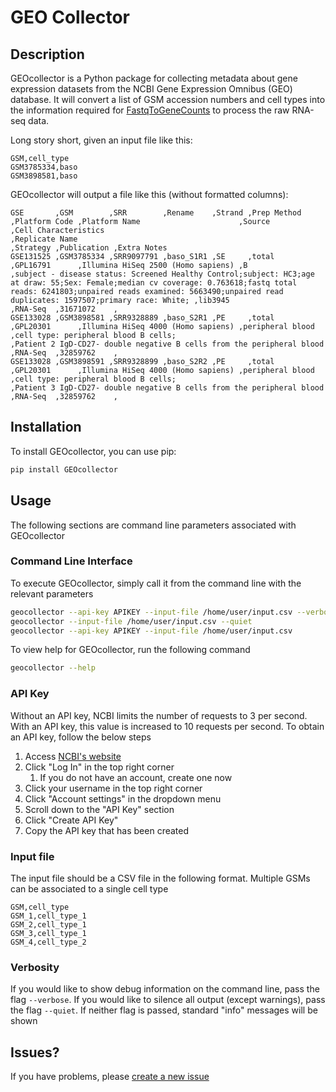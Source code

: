 # GEO Collector

## Description

GEOcollector is a Python package for collecting metadata about gene expression datasets from the NCBI Gene Expression
Omnibus (GEO) database. It will convert a list of GSM accession numbers and cell types into the information required
for [FastqToGeneCounts](https://github.com/HelikarLab/FastqToGeneCounts) to process the raw RNA-seq data.

Long story short, given an input file like this:

```csv
GSM,cell_type
GSM3785334,baso
GSM3898581,baso

```

GEOcollector will output a file like this (without formatted columns):

```csv
GSE       ,GSM        ,SRR        ,Rename    ,Strand ,Prep Method ,Platform Code ,Platform Name                      ,Source           ,Cell Characteristics                                                                                                                                                                                                                        ,Replicate Name                                                        ,Strategy ,Publication ,Extra Notes
GSE131525 ,GSM3785334 ,SRR9097791 ,baso_S1R1 ,SE     ,total       ,GPL16791      ,Illumina HiSeq 2500 (Homo sapiens) ,B                ,subject - disease status: Screened Healthy Control;subject: HC3;age at draw: 55;Sex: Female;median cv coverage: 0.763618;fastq total reads: 6241803;unpaired reads examined: 5663490;unpaired read duplicates: 1597507;primary race: White; ,lib3945                                                               ,RNA-Seq  ,31671072    ,
GSE133028 ,GSM3898581 ,SRR9328889 ,baso_S2R1 ,PE     ,total       ,GPL20301      ,Illumina HiSeq 4000 (Homo sapiens) ,peripheral blood ,cell type: peripheral blood B cells;                                                                                                                                                                                                        ,Patient 2 IgD-CD27- double negative B cells from the peripheral blood ,RNA-Seq  ,32859762    ,
GSE133028 ,GSM3898591 ,SRR9328899 ,baso_S2R2 ,PE     ,total       ,GPL20301      ,Illumina HiSeq 4000 (Homo sapiens) ,peripheral blood ,cell type: peripheral blood B cells;                                                                                                                                                                                                        ,Patient 3 IgD-CD27- double negative B cells from the peripheral blood ,RNA-Seq  ,32859762    ,
```

## Installation

To install GEOcollector, you can use pip:

```bash
pip install GEOcollector
```

## Usage

The following sections are command line parameters associated with GEOcollector

### Command Line Interface

To execute GEOcollector, simply call it from the command line with the relevant parameters

```bash
geocollector --api-key APIKEY --input-file /home/user/input.csv --verbose
geocollector --input-file /home/user/input.csv --quiet
geocollector --api-key APIKEY --input-file /home/user/input.csv
```

To view help for GEOcollector, run the following command

```bash
geocollector --help
```

### API Key

Without an API key, NCBI limits the number of requests to 3 per second. With an API key, this value is increased to 10
requests per second. To obtain an API key, follow the below steps

1. Access [NCBI's website](https://www.ncbi.nlm.nih.gov/)
2. Click "Log In" in the top right corner
    1. If you do not have an account, create one now
3. Click your username in the top right corner
4. Click "Account settings" in the dropdown menu
5. Scroll down to the "API Key" section
6. Click "Create API Key"
7. Copy the API key that has been created

### Input file

The input file should be a CSV file in the following format. Multiple GSMs can be associated to a single cell type

```csv
GSM,cell_type
GSM_1,cell_type_1
GSM_2,cell_type_1
GSM_3,cell_type_1
GSM_4,cell_type_2
```

### Verbosity

If you would like to show debug information on the command line, pass the flag `--verbose`. If you would like to silence
all output (except warnings), pass the flag `--quiet`. If neither flag is passed, standard "info" messages will be shown

## Issues?

If you have problems, please [create a new issue](https://github.com/JoshLoecker/GEOcollector/issue)
